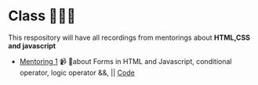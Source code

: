 # Class 👨🏽‍💻

This respository will have all recordings from mentorings about **HTML,CSS and javascript**

 

 - [Mentoring 1](https://youtu.be/Tv9D-uibCKk) 📹
   🧮about Forms in HTML and Javascript, conditional operator, logic operator &&, ||
    [Code](https://github.com/camiloguz23/mentoring/tree/master/class/form)